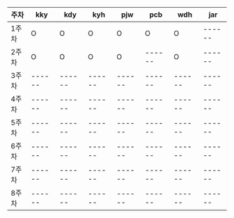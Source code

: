 | 주차 | kky | kdy |kyh | pjw | pcb | wdh | jar |
|------|------|------|------|------|------|------|------|
| 1주차 | O | O | O | O | O | O |------|
| 2주차 | O | O | O | O | ------ | O |------|
| 3주차 |------|------|------|------|------|------|------|
| 4주차 |------|------|------|------|------|------|------|
| 5주차 |------|------|------|------|------|------|------|
| 6주차 |------|------|------|------|------|------|------|
| 7주차 |------|------|------|------|------|------|------|
| 8주차 |------|------|------|------|------|------|------|
